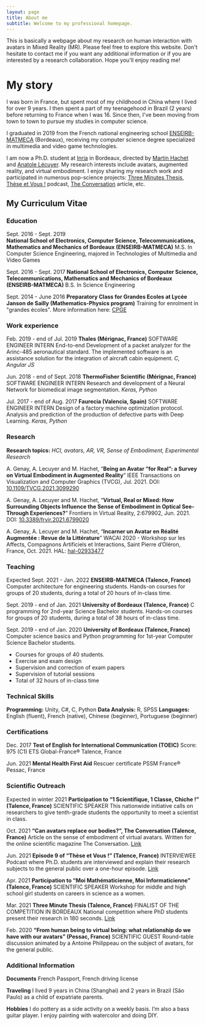 ```yaml
---
layout: page
title: About me
subtitle: Welcome to my professional homepage.
---
```

This is basically a webpage about my research on human interaction with avatars in Mixed Reality (MR). Please feel free to explore this website. Don't hesitate to contact me if you want any additional information or if you are interested by a research collaboration. Hope you'll enjoy reading me!

# My story
I was born in France, but spent most of my childhood in China where I lived for over 9 years. I then spent a part of my teenagehood in Brazil (2 years) before returning to France when I was 16. Since then, I've been moving from town to town to pursue my studies in computer science. 

I graduated in  2019  from  the  French  national  engineering school [ENSEIRB-MATMECA](https://enseirb-matmeca.bordeaux-inp.fr/fr) (Bordeaux),  receiving my computer science degree specialized in multimedia and video game technologies. 

I am now a Ph.D. student at <a href="https://www.inria.fr/en">Inria</a> in Bordeaux, directed by <a href="https://people.bordeaux.inria.fr/hachet/">Martin Hachet</a> and <a href="https://people.rennes.inria.fr/Anatole.Lecuyer/">Anatole Lécuyer</a>. My research interests include avatars, augmented reality, and virtual embodiment. I enjoy sharing my research work and participated in numerous pop-science projects: <a href="https://www.youtube.com/watch?v=4yaLcpMEdnk">Three Minutes Thesis</a>, <a href="https://podcast.ausha.co/these-et-vous/episode-9-informatique-adelaide">Thèse et Vous !</a> podcast, <a href="https://theconversation.com/les-avatars-peuvent-ils-remplacer-notre-corps-164965">The Conversation</a> article, etc.

## My Curriculum Vitae

### Education

Sept. 2016 - Sept. 2019  
**National School of Electronics, Computer Science, Telecommunications, Mathematics and Mechanics of Bordeaux (ENSEIRB-MATMECA)** 
M.S. In Computer Science Engineering, majored in Technologies of Multimedia and Video Games

Sept. 2016 - Sept. 2017
 **National School of Electronics, Computer Science, Telecommunications, Mathematics and Mechanics of Bordeaux (ENSEIRB-MATMECA)**
B.S. In Science Engineering 

Sept. 2014 - June 2016
**Preparatory Class for Grandes Ecoles at Lycée Janson de Sailly (Mathematics-Physics program)**
Training for enrolment in "grandes écoles". More information here: [CPGE](https://en.wikipedia.org/wiki/Classe_pr%C3%A9paratoire_aux_grandes_%C3%A9coles)

### Work experience

Feb. 2019 - end of Jul. 2019
**Thales (Mérignac, France)**
SOFTWARE ENGINEER INTERN
End-to-end Development of a packet analyzer for the Arinc-485 aeronautical standard. The implemented software is an assistance solution for the integration of aircraft cabin equipment. 
*C, Angular JS*

Jun. 2018 - end of Sept. 2018
**ThermoFisher Scientific (Mérignac, France)**
SOFTWARE ENGINEER INTERN 
Research and development of a Neural Network for biomedical image segmentation.
*Keras, Python*

Jul. 2017 - end of Aug. 2017
**Faurecia (Valencia, Spain)**
SOFTWARE ENGINEER INTERN
Design of a factory machine optimization protocol. Analysis and prediction of the production of defective parts with Deep Learning.
*Keras, Python*

### Research
**Research topics:** *HCI, avatars, AR, VR, Sense of Embodiment, Experimental Research*

A. Genay, A. Lecuyer and M. Hachet, “**Being an Avatar “for Real”: a Survey on Virtual Embodiment in Augmented Reality**” IEEE Transactions on Visualization and Computer Graphics (TVCG), Jul. 2021.
DOI: [10.1109/TVCG.2021.3099290](https://hal.univ-reunion.fr/IRISA/hal-03320680v1)

A. Genay, A. Lecuyer and M. Hachet, “**Virtual, Real or Mixed: How Surrounding Objects Influence the Sense of Embodiment in Optical See-Through Experiences?**”
Frontiers in Virtual Reality, 2:679902, Jun. 2021.
DOI: [10.3389/frvir.2021.6799020](https://www.frontiersin.org/articles/10.3389/frvir.2021.679902/full)

A. Genay, A. Lecuyer and M. Hachet, “**Incarner un Avatar en Réalité Augmentée : Revue de la Littérature**”
WACAI 2020 - Workshop sur les Affects, Compagnons Artificiels et Interactions, Saint Pierre d’Oléron, France, Oct. 2021. 
HAL: [hal-02933477](https://hal.inria.fr/hal-02933477/)

### Teaching

Expected Sept. 2021 - Jan. 2022
**ENSEIRB-MATMECA (Talence, France)**
Computer architecture for engineering students. 
Hands-on courses for groups of 20 students, during a total of 20 hours of in-class time.

Sept. 2019 - end of Jan. 2021
**University of Bordeaux (Talence, France)**
C programming for 2nd-year Science Bachelor students.
Hands-on courses for groups of 20 students, during a total of 38 hours of in-class time.

Sept. 2019 - end of Jan. 2020
**University of Bordeaux (Talence, France)**
Computer science basics and Python programming for 1st-year Computer Science Bachelor students.
- Courses for groups of 40 students. 
- Exercise and exam design
- Supervision and correction of exam papers
- Supervision of tutorial sessions
- Total of 32 hours of in-class time

### Technical Skills
**Programming:** Unity, C#, C, Python
**Data Analysis:** R, SPSS
**Languages:** English (fluent), French (native), Chinese (beginner), Portuguese (beginner)

### Certifications
Dec. 2017 
**Test of English for International Communication (TOEIC)**
Score: 975 (C1)
ETS Global-France® Talence, France

Jun. 2021 
**Mental Health First Aid**
Rescuer certificate
PSSM France® Pessac, France

### Scientific Outreach

Expected in winter 2021
**Participation to “1 Scientifique, 1 Classe, Chiche !” (Talence, France)**
SCIENTIFIC SPEAKER 
This nationwide initiative calls on researchers to give tenth-grade students the opportunity to meet a scientist in class.

Oct. 2021
**“Can avatars replace our bodies?”, The Conversation (Talence, France)**
Article on the sense of embodiment of virtual avatars. Written for the online scientific magazine The Conversation.  <a href="https://theconversation.com/les-avatars-peuvent-ils-remplacer-notre-corps-164965">Link</a>

Jun. 2021
**Episode 9 of “Thèse et Vous !” (Talence, France)**
INTERVIEWEE 
Podcast where Ph.D. students are interviewed and explain their research subjects to the general public over a one-hour episode. <a href="https://podcast.ausha.co/these-et-vous/episode-9-informatique-adelaide">Link</a>

Apr. 2021
**Participation to “Moi Mathématicienne, Moi Informaticienne” (Talence, France)**
SCIENTIFIC SPEAKER 
Workshop for middle and high school girl students on careers in science as a women.

Mar. 2021
**Three Minute Thesis (Talence, France)**
FINALIST OF THE COMPETITION IN BORDEAUX
National competition where PhD students present their research in 180 seconds. <a href="https://www.youtube.com/watch?v=4yaLcpMEdnk">Link</a>

Feb. 2020
**“From human being to virtual being: what relationship do we have with our avatars” (Pessac, France)**
SCIENTIFIC GUEST 
Round-table discussion animated by a Antoine Philippeau on the subject of avatars, for the general public.

### Additional Information
**Documents** French Passport, French driving license

**Traveling** I lived 9 years in China (Shanghai) and 2 years in Brazil (São Paulo) as a child of expatriate parents.

**Hobbies** I do pottery as a side activity on a weekly basis. I’m also a bass guitar player. I enjoy painting with watercolor and doing DIY.
